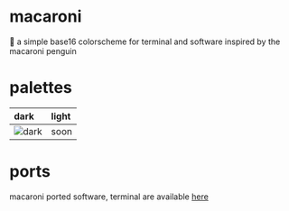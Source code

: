 # macaroni
🎨 a simple base16 colorscheme for terminal and software inspired by the macaroni penguin

# palettes
| dark | light |
| :----- | :---- |
![dark](https://i.imgur.com/VTWcBmg.png) | soon |

# ports
macaroni ported software, terminal are available [here](https://github.com/p3nguin-kun/macaroni/tree/main/ports)
